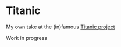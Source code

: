 # Titanic
My own take at the (in)famous [Titanic project](https://www.kaggle.com/competitions/titanic)

Work in progress